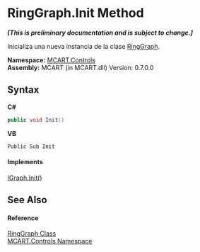 # RingGraph.Init Method 
 _**\[This is preliminary documentation and is subject to change.\]**_

Inicializa una nueva instancia de la clase <a href="e4fc8893-df93-9e74-ea6c-e6a53821be41">RingGraph</a>.

**Namespace:**&nbsp;<a href="1c9d7a8e-81d4-838a-f87d-7379b253b6ce">MCART.Controls</a><br />**Assembly:**&nbsp;MCART (in MCART.dll) Version: 0.7.0.0

## Syntax

**C#**<br />
``` C#
public void Init()
```

**VB**<br />
``` VB
Public Sub Init
```


#### Implements
<a href="2b576f41-e8f6-2c99-0bd1-062ac4c97c90">IGraph.Init()</a><br />

## See Also


#### Reference
<a href="e4fc8893-df93-9e74-ea6c-e6a53821be41">RingGraph Class</a><br /><a href="1c9d7a8e-81d4-838a-f87d-7379b253b6ce">MCART.Controls Namespace</a><br />